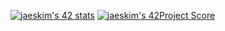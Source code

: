 [![jaeskim's 42 stats](https://badge42.herokuapp.com/api/stats/seungyki?privacyEmail=true)](https://github.com/JaeSeoKim/badge42)
[![jaeskim's 42Project Score](https://badge42.herokuapp.com/api/project/seungyki/BSQ)](https://github.com/JaeSeoKim/badge42)
